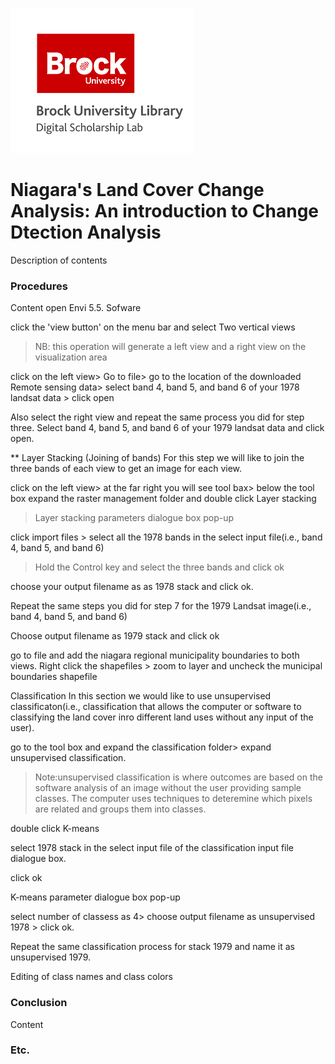 ![DSL Logo][dsllogo]


#  Niagara's Land Cover Change Analysis: An introduction to Change Dtection Analysis
Description of contents

### Procedures
Content
open Envi 5.5. Sofware

click the 'view button' on the menu bar and select Two vertical views 


> NB: this operation will generate a left view and a right view on the visualization area 


click on the left view> Go to file> go to the location of the downloaded Remote sensing data> select band 4, band 5, and band 6 of your 1978 landsat data > click open

Also select the right view and repeat the same process you did for step three. Select band 4, band 5, and band 6 of your 1979 landsat data and click open.

** Layer Stacking (Joining of bands)
For this step  we will like to join the three bands  of each view to get an image for each view.

click on the left view> at the far right you will see tool bax> below the tool box expand the raster management folder and double click Layer stacking

> Layer stacking  parameters dialogue box pop-up

click import files > select all the 1978 bands in the select input file(i.e., band 4, band 5, and band 6)

> Hold the Control key and select the three bands and click ok

choose your output filename as as 1978 stack and click ok.


Repeat the same steps you did for step 7 for the 1979 Landsat image(i.e., band 4, band 5, and band 6)

Choose output filename as 1979 stack and click ok


 go to file and add the niagara regional municipality boundaries to both views. Right click the shapefiles > zoom to layer and uncheck the municipal boundaries shapefile


Classification
In this section we would like to use unsupervised classificaton(i.e., classification that allows the computer or software to classifying the land cover inro different land uses without any input of the user).

go to the tool box and expand the classification folder> expand unsupervised classification.

>Note:unsupervised classification is where outcomes are based on the software analysis of an image without the user providing sample classes. The computer uses techniques to deteremine which pixels are related and groups them into classes.

double click K-means

select 1978 stack in the select input file of the classification input file dialogue box.

click ok

K-means parameter dialogue box pop-up

select number of classess as 4> choose output filename as unsupervised 1978 > click ok.

Repeat the same classification process for stack 1979 and name it as unsupervised 1979.

Editing of class names and class colors




### Conclusion

Content

### Etc.
 
 
 









<!--- Please use reference style images so that it is easier to update pictures later --->

[dsllogo]: dsl_logo.png
